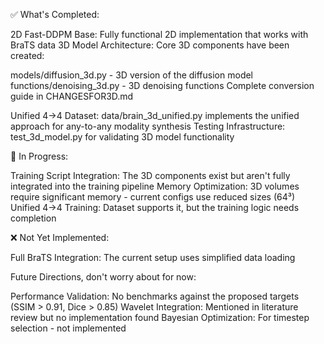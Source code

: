 ✅ What's Completed:

2D Fast-DDPM Base: Fully functional 2D implementation that works with BraTS data
3D Model Architecture: Core 3D components have been created:

models/diffusion_3d.py - 3D version of the diffusion model
functions/denoising_3d.py - 3D denoising functions
Complete conversion guide in CHANGESFOR3D.md


Unified 4→4 Dataset: data/brain_3d_unified.py implements the unified approach for any-to-any modality synthesis
Testing Infrastructure: test_3d_model.py for validating 3D model functionality

🚧 In Progress:

Training Script Integration: The 3D components exist but aren't fully integrated into the training pipeline
Memory Optimization: 3D volumes require significant memory - current configs use reduced sizes (64³)
Unified 4→4 Training: Dataset supports it, but the training logic needs completion

❌ Not Yet Implemented:


Full BraTS Integration: The current setup uses simplified data loading

Future Directions, don't worry about for now: 

Performance Validation: No benchmarks against the proposed targets (SSIM > 0.91, Dice > 0.85)
Wavelet Integration: Mentioned in literature review but no implementation found
Bayesian Optimization: For timestep selection - not implemented